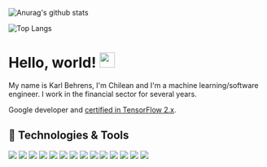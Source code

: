 ![Anurag's github stats](https://github-readme-stats.vercel.app/api?username=karlbehrensg&count_private=true&show_icons=true&theme=solarized-dark)

![Top Langs](https://github-readme-stats.vercel.app/api/top-langs/?username=karlbehrensg&theme=solarized-dark&layout=compact)
# Hello, world! <img src="img/wave.gif" width="30px">

My name is Karl Behrens, I'm Chilean and I'm a machine learning/software engineer. I work in the financial sector for several years.

 Google developer and [certified in TensorFlow 2.x](https://www.credential.net/e84e680c-5b23-4eca-bc2f-df56e0ebbb33#gs.jm9jt7).

## 🔧 Technologies & Tools

![](https://img.shields.io/badge/Code-Go-informational?style=flat&logo=go&logoColor=white&color=blue)
![](https://img.shields.io/badge/Code-Python-informational?style=flat&logo=python&logoColor=white&color=yellow)
![](https://img.shields.io/badge/Code-Tensorflow-informational?style=flat&logo=tensorflow&logoColor=white&color=important)
![](https://img.shields.io/badge/Code-Django-informational?style=flat&logo=django&logoColor=white&color=green)
![](https://img.shields.io/badge/Shell-Bash-informational?style=flat&logo=gnu-bash&logoColor=white&color=inactive)
![](https://img.shields.io/badge/Tools-PostgreSQL-informational?style=flat&logo=postgresql&logoColor=white&color=informational)
![](https://img.shields.io/badge/Tools-Docker-informational?style=flat&logo=docker&logoColor=white&color=blue)
![](https://img.shields.io/badge/Tools-Terraform-informational?style=flat&logo=terraform&logoColor=white&color=purple)
![](https://img.shields.io/badge/Tools-Kubernetes-informational?style=flat&logo=kubernetes&logoColor=white&color=blue)
![](https://img.shields.io/badge/OS-Linux-informational?style=flat&logo=linux&logoColor=white&color=white)
![](https://img.shields.io/badge/OS-MacOS-informational?style=flat&logo=apple&logoColor=white&color=white)
![](https://img.shields.io/badge/Editor-IntelliJ_IDEA-informational?style=flat&logo=intellij-idea&logoColor=white&color=purple)
![](https://img.shields.io/badge/Code-JavaScript-informational?style=flat&logo=javascript&logoColor=white&color=yellow)
![](https://img.shields.io/badge/Code-React-informational?style=flat&logo=react&logoColor=white&color=blue)
